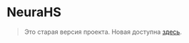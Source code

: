 # NeuraHS

> Это старая версия проекта. Новая доступна [здесь](https://github.com/ysaron/hearthstone-deck-helper).
